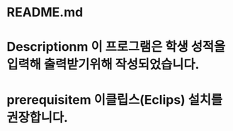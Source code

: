 # README.md

# Descriptionm 이 프로그램은 학생 성적을 입력해 출력받기위해 작성되었습니다.

# prerequisitem 이클립스(Eclips) 설치를 권장합니다.

